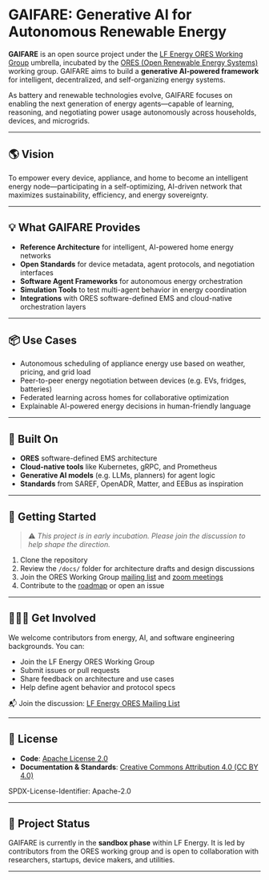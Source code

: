 # GAIFARE: Generative AI for Autonomous Renewable Energy

**GAIFARE** is an open source project under the [LF Energy ORES Working Group](https://lfenergy.org/projects/ores-open-renewable-energy-systems/) umbrella, incubated by the [ORES (Open Renewable Energy Systems)](https://lfenergy.org/projects/ores/) working group. GAIFARE aims to build a **generative AI-powered framework** for intelligent, decentralized, and self-organizing energy systems.

As battery and renewable technologies evolve, GAIFARE focuses on enabling the next generation of energy agents—capable of learning, reasoning, and negotiating power usage autonomously across households, devices, and microgrids.

---

## 🌎 Vision

To empower every device, appliance, and home to become an intelligent energy node—participating in a self-optimizing, AI-driven network that maximizes sustainability, efficiency, and energy sovereignty.

---

## 💡 What GAIFARE Provides

- **Reference Architecture** for intelligent, AI-powered home energy networks
- **Open Standards** for device metadata, agent protocols, and negotiation interfaces
- **Software Agent Frameworks** for autonomous energy orchestration
- **Simulation Tools** to test multi-agent behavior in energy coordination
- **Integrations** with ORES software-defined EMS and cloud-native orchestration layers

---

## 📦 Use Cases

- Autonomous scheduling of appliance energy use based on weather, pricing, and grid load
- Peer-to-peer energy negotiation between devices (e.g. EVs, fridges, batteries)
- Federated learning across homes for collaborative optimization
- Explainable AI-powered energy decisions in human-friendly language

---

## 🧠 Built On

- **ORES** software-defined EMS architecture  
- **Cloud-native tools** like Kubernetes, gRPC, and Prometheus  
- **Generative AI models** (e.g. LLMs, planners) for agent logic  
- **Standards** from SAREF, OpenADR, Matter, and EEBus as inspiration

---

## 🚀 Getting Started

> ⚠️ *This project is in early incubation. Please join the discussion to help shape the direction.*

1. Clone the repository
2. Review the `/docs/` folder for architecture drafts and design discussions
3. Join the ORES Working Group [mailing list](https://lists.lfenergy.org/g/ORES) and [zoom meetings]( https://zoom-lfx.platform.linuxfoundation.org/meeting/99588239400?password=cfb16446-9247-4206-a3de-cbc32f272e81)
4. Contribute to the [roadmap](./ROADMAP.md) or open an issue

---

## 🧑‍🤝‍🧑 Get Involved

We welcome contributors from energy, AI, and software engineering backgrounds. You can:
- Join the LF Energy ORES Working Group
- Submit issues or pull requests
- Share feedback on architecture and use cases
- Help define agent behavior and protocol specs

📬 Join the discussion: [LF Energy ORES Mailing List](https://lists.lfenergy.org/g/lfenergy-ores)

---

## 📜 License

- **Code**: [Apache License 2.0](./LICENSE)  
- **Documentation & Standards**: [Creative Commons Attribution 4.0 (CC BY 4.0)](https://creativecommons.org/licenses/by/4.0/)

SPDX-License-Identifier: Apache-2.0

---

## 📄 Project Status

GAIFARE is currently in the **sandbox phase** within LF Energy. It is led by contributors from the ORES working group and is open to collaboration with researchers, startups, device makers, and utilities.

---
